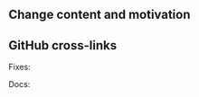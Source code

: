<!-- 
Thanks for sending a Pull Request (PR)! Please make sure to read the contributing guidelinse before you proceed: https://github.com/kubenow/KubeNow/blob/master/CONTRIBUTING.md. 
-->

## Change content and motivation
<!-- please describe briefly the content of this PR, and motivate why this changes are needed -->

## GitHub cross-links 
<!-- 
please list the issues that are going to be fixed by this PR (if applicable). 
Use the suggested format to facilitate issue closing. 
-->
Fixes: <!-- fixes #X, fixes #Y, ... fixes #Z -->
<!-- 
please add documentation for your feature (if applicable), and link the documentation changes. 
Documentation PRs are to be sent to https://github.com/kubenow/docs.
-->
Docs: <!-- kubenow/docs#X, kubenow/docs#Y, ... kubenow/docs#Z -->
